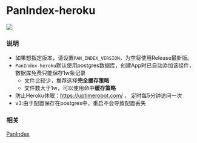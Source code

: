 # PanIndex-heroku
[![](https://www.herokucdn.com/deploy/button.png)](https://heroku.com/deploy?template=https://github.com/Bitm-m/PanIndex-heroku.git)

### 说明
- 如果想指定版本，请设置`PAN_INDEX_VERSION`，为空将使用Release最新版。
- `PanIndex-heroku`默认使用postgres数据库，创建App时已自动添加该组件，数据库免费只能保存1w条记录
  - 文件比较少，推荐选择**完全缓存策略**
  - 文件数大于1w，可以使用命中**缓存策略**
- 防止Heroku休眠：https://uptimerobot.com/ ， 定时每5分钟访问一次
- v3:由于配置保存在postgres中，重启不会导致配置丢失
### 相关
[PanIndex](https://github.com/libsgh/PanIndex)
